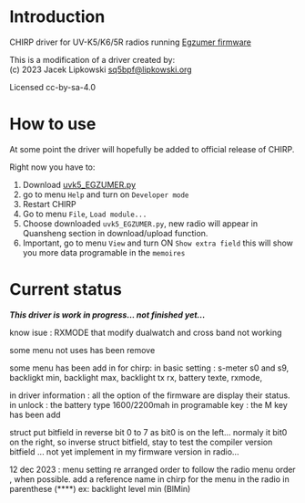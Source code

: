 # Introduction

CHIRP driver for UV-K5/K6/5R radios running [Egzumer firmware](https://github.com/egzumer/uv-k5-firmware-custom)

This is a modification of a driver created by:<br>
(c) 2023 Jacek Lipkowski <sq5bpf@lipkowski.org>

Licensed cc-by-sa-4.0

# How to use

At some point the driver will hopefully be added to official release of CHIRP.

Right now you have to:
1. Download [uvk5_EGZUMER.py](uvk5_EGZUMER.py?raw=1)
1. go to menu `Help` and turn on `Developer mode`
1. Restart CHIRP
1. Go to menu `File`, `Load module...`
1. Choose downloaded `uvk5_EGZUMER.py`, new radio will appear in Quansheng section in download/upload function.
1. Important, go to menu `View` and turn ON `Show extra field`  this will show you more data programable in the `memoires` 
# Current status

***This driver is work in progress... not finished yet...***

know isue : RXMODE that modify dualwatch and cross band not working

some menu not uses has been remove

some menu has been add in for chirp:
in basic setting : s-meter s0 and s9, 
                   backligkt min, 
                   backlight max,
                   backlight tx rx,
                   battery texte,
                   rxmode,
                   
in driver information :  all the option of the firmware are display their status.
in unlock : the battery type 1600/2200mah
in programable key : the M key has been add

struct put bitfield in reverse bit 0 to 7  as bit0 is on the left... 
normaly it bit0 on the right, so inverse struct bitfield,
stay to test the compiler version bitfield ... not yet implement in my firmware version in radio... 

12 dec 2023 : menu setting re arranged order to follow the radio menu order , when possible. 
 add a reference name in chirp for the menu in the radio in parenthese (****)  ex: backlight level min  (BlMin)
